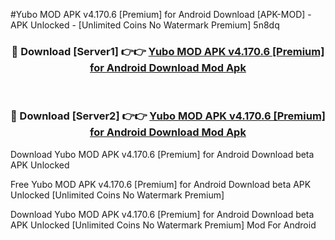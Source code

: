 #Yubo MOD APK v4.170.6 [Premium] for Android Download [APK-MOD] - APK Unlocked - [Unlimited Coins No Watermark Premium] 5n8dq



<div align="center">

<h3>🔴 Download [Server1] 👉👉 <a href="https://momento.my/?title=Yubo_MOD_APK_v4.170.6_[Premium]_for_Android_Download">Yubo MOD APK v4.170.6 [Premium] for Android Download Mod Apk</a></h3><br>

<h3>🔴 Download [Server2] 👉👉 <a href="https://momento.my/?title=Yubo_MOD_APK_v4.170.6_[Premium]_for_Android_Download">Yubo MOD APK v4.170.6 [Premium] for Android Download Mod Apk</a></h3>
</div>



Download Yubo MOD APK v4.170.6 [Premium] for Android Download beta APK Unlocked

Free Yubo MOD APK v4.170.6 [Premium] for Android Download beta APK Unlocked [Unlimited Coins No Watermark Premium]

Download Yubo MOD APK v4.170.6 [Premium] for Android Download beta APK Unlocked [Unlimited Coins No Watermark Premium] Mod For Android
